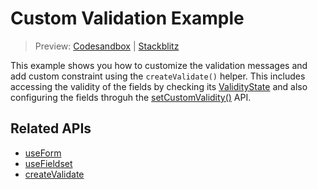# Custom Validation Example

> Preview: [Codesandbox](https://codesandbox.io/s/github/edmundhung/conform/tree/main/examples/custom-validation) \| [Stackblitz](https://stackblitz.com/github/edmundhung/conform/tree/main/examples/custom-validation)

This example shows you how to customize the validation messages and add custom constraint using the `createValidate()` helper. This includes accessing the validity of the fields by checking its [ValidityState](https://developer.mozilla.org/en-US/docs/Web/API/ValidityState) and also configuring the fields throguh the [setCustomValidity()](https://developer.mozilla.org/en-US/docs/Web/API/HTMLInputElement/setCustomValidity) API.

## Related APIs

- [useForm](../../packages/conform-react/README.md#useForm)
- [useFieldset](../../packages/conform-react/README.md#useFieldset)
- [createValidate](../../packages/conform-react/README.md#createValidate)
